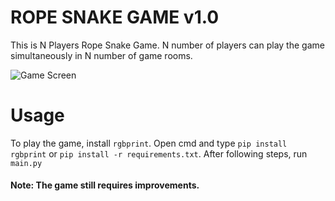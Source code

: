 # ROPE SNAKE GAME v1.0

This is N Players Rope Snake Game. N number of players can play the game simultaneously
in N number of game rooms.

![Game Screen](https://qu.ax/Kxoq.png)

# Usage

To play the game, install `rgbprint`. 
Open cmd and type `pip install rgbprint`
or `pip install -r requirements.txt`.
After following steps, run `main.py`


#### Note: The game still requires improvements.